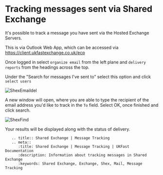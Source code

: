 # Tracking messages sent via Shared Exchange

It's possible to track a message you have sent via the Hosted Exchange Servers.

This is via Outlook Web App, which can be accessed via <https://client.ukfastexchange.co.uk/ecp>

Once logged in select `organize email` from the left plane and `delivery reports` from the headings across the top.

Under the "Search for messages I've sent to" select this option and click `select users`

![ShexEmaildel](files/OrgEmail.PNG)

 A new window will open, where you are able to type the recipient of the email address you'd like to track in the `To`  field. Select OK, once finished and click search.

![ShexFind](files/findemail.PNG)

Your results will be displayed along with the status of delivery.

```eval_rst
   .. title:: Shared Exchange | Message Tracking
   .. meta::
      :title: Shared Exchange | Message Tracking | UKFast Documentation
      :description: Information about tracking messages in Shared Exchange
      :keywords: Shared Exchange, Exchange, Shex, Mail, Message Tracking
```
